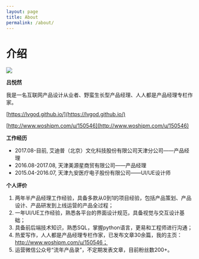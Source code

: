 ```yaml
---
layout: page
title: About
permalink: /about/
---
```


# 介绍 #

![](https://i.imgur.com/tBo08sk.jpg)

**吕悦然**

我是一名互联网产品设计从业者、野蛮生长型产品经理、人人都是产品经理专栏作家。

[https://lvgod.github.io/](https://lvgod.github.io/)

[http://www.woshipm.com/u/150546](http://www.woshipm.com/u/150546)


**工作经历**

- 2017.08-目前, 艾迪普（北京）文化科技股份有限公司天津分公司——产品经理
- 2016.08-2017.08, 天津美源星商贸有限公司——产品经理
- 2015.04-2016.07, 天津九安医疗电子股份有限公司——UI/UE设计师

**个人评价**

1. 两年半产品经理工作经验，具备多款从0到1的项目经验，包括产品策划、产品设计、产品研发到上线运营的产品全过程；
1. 一年UI/UE工作经验，熟悉各平台的界面设计规范，具备视觉与交互设计基础；
1. 具备前后端技术知识，熟悉SQL，掌握python语言，更易和工程师进行沟通；
1. 热爱写作，人人都是产品经理专栏作家，已发布文章30余篇，我的主页：http://www.woshipm.com/u/150546；
1. 运营微信公众号“流年产品录”，不定期发表文章，目前粉丝数200+。
